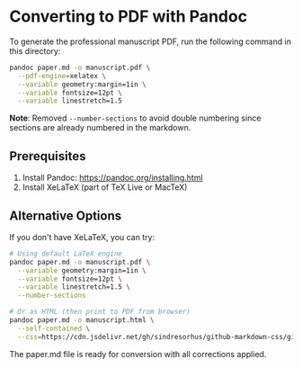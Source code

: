 # Converting to PDF with Pandoc

To generate the professional manuscript PDF, run the following command in this directory:

```bash
pandoc paper.md -o manuscript.pdf \
  --pdf-engine=xelatex \
  --variable geometry:margin=1in \
  --variable fontsize=12pt \
  --variable linestretch=1.5
```

**Note**: Removed `--number-sections` to avoid double numbering since sections are already numbered in the markdown.

## Prerequisites

1. Install Pandoc: https://pandoc.org/installing.html
2. Install XeLaTeX (part of TeX Live or MacTeX)

## Alternative Options

If you don't have XeLaTeX, you can try:

```bash
# Using default LaTeX engine
pandoc paper.md -o manuscript.pdf \
  --variable geometry:margin=1in \
  --variable fontsize=12pt \
  --variable linestretch=1.5 \
  --number-sections

# Or as HTML (then print to PDF from browser)
pandoc paper.md -o manuscript.html \
  --self-contained \
  --css=https://cdn.jsdelivr.net/gh/sindresorhus/github-markdown-css/github-markdown.css
```

The paper.md file is ready for conversion with all corrections applied.